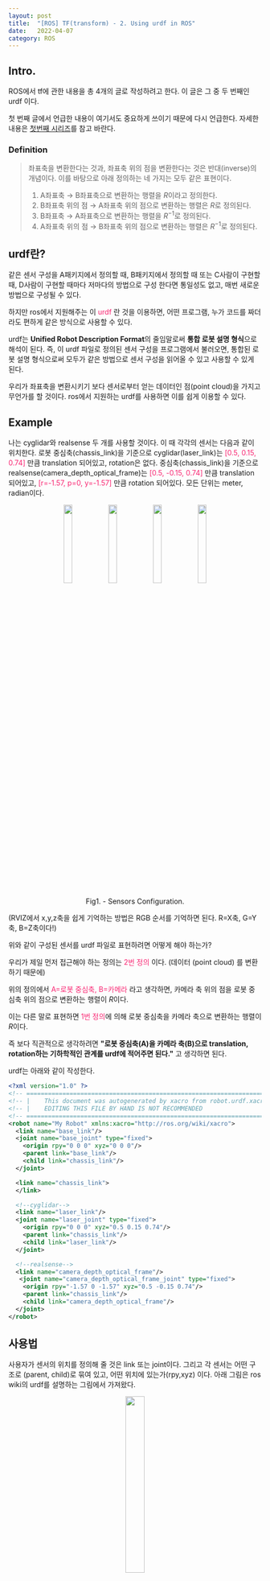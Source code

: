 ```yaml
---
layout: post
title:  "[ROS] TF(transform) - 2. Using urdf in ROS"
date:   2022-04-07
category: ROS
---
```


## Intro.
ROS에서 tf에 관한 내용을 총 4개의 글로 작성하려고 한다. 이 글은 그 중 두 번째인 urdf 이다. 

첫 번째 글에서 언급한 내용이 여기서도 중요하게 쓰이기 때문에 다시 언급한다. 자세한 내용은 [첫번째 시리즈](https://undol26.github.io/ros/2022/03/29/ros-tf1.html)를 참고 바란다.

### Definition
> 좌표축을 변환한다는 것과, 좌표축 위의 점을 변환한다는 것은 반대(inverse)의 개념이다. 이를 바탕으로 아래 정의하는 네 가지는 모두 같은 표현이다. <br>
> 1. A좌표축 → B좌표축으로 변환하는 행렬을 $R$이라고 정의한다. <br>
> 2. B좌표축 위의 점 → A좌표축 위의 점으로 변환하는 행렬은 $R$로 정의된다. <br>
> 3. B좌표축 → A좌표축으로 변환하는 행렬을 $R^{-1}$로 정의된다. <br>
> 4. A좌표축 위의 점 → B좌표축 위의 점으로 변환하는 행렬은 $R^{-1}$로 정의된다.

## urdf란?
같은 센서 구성을 A패키지에서 정의할 때, B패키지에서 정의할 때 또는 C사람이 구현할 때, D사람이 구현할 때마다 저마다의 방법으로 구성 한다면 통일성도 없고, 매번 새로운 방법으로 구성될 수 있다. 

하지만 ros에서 지원해주는 이 <span style="color:#f92672">urdf</span> 란 것을 이용하면, 어떤 프로그램, 누가 코드를 짜더라도 편하게 같은 방식으로 사용할 수 있다.

urdf는 **Unified Robot Description Format**의 줄임말로써 **통합 로봇 설명 형식**으로 해석이 된다. 즉, 이 urdf 파일로 정의된 센서 구성을 프로그램에서 불러오면, 통합된 로봇 설명 형식으로써 모두가 같은 방법으로 센서 구성을 읽어올 수 있고 사용할 수 있게 된다.

우리가 좌표축을 변환시키기 보다 센서로부터 얻는 데이터인 점(point cloud)을 가지고 무언가를 할 것이다. ros에서 지원하는 urdf를 사용하면 이를 쉽게 이용할 수 있다.

## Example
나는 cyglidar와 realsense 두 개를 사용할 것이다. 이 때 각각의 센서는 다음과 같이 위치한다. 로봇 중심축(chassis_link)을 기준으로 cyglidar(laser_link)는 <span style="color:#f92672">[0.5, 0.15, 0.74]</span> 만큼 translation 되어있고, rotation은 없다. 중심축(chassis_link)을 기준으로 realsense(camera_depth_optical_frame)는 <span style="color:#f92672">[0.5, -0.15, 0.74]</span> 만큼 translation 되어있고, <span style="color:#f92672">[r=-1.57, p=0, y=-1.57]</span> 만큼 rotation 되어있다. 모든 단위는 meter, radian이다.

<center>
<figure>
	<img src="/public/img/ros/ros-tf2-1.png" alt="" width="20%" height="20%"> 
  <img src="/public/img/ros/ros-tf2-2.png" alt="" width="20%" height="20%"> 
  <img src="/public/img/ros/ros-tf2-3.png" alt="" width="20%" height="20%"> 
  <img src="/public/img/ros/ros-tf2-topview.png" alt="" width="20%" height="20%"> 
	<figcaption>Fig1. - Sensors Configuration.</figcaption>
</figure>
</center>
(RVIZ에서 x,y,z축을 쉽게 기억하는 방법은 RGB 순서를 기억하면 된다. R=X축, G=Y축, B=Z축이다!)

위와 같이 구성된 센서를 urdf 파일로 표현하려면 어떻게 해야 하는가?

우리가 제일 먼저 접근해야 하는 정의는 <span style="color:#f92672">2번 정의</span> 이다. (데이터 (point cloud) 를 변환하기 때문에)

위의 정의에서 <span style="color:#f92672">A=로봇 중심축, B=카메라</span> 라고 생각하면, 카메라 축 위의 점을 로봇 중심축 위의 점으로 변환하는 행렬이 $R$이다. 

이는 다른 말로 표현하면 <span style="color:#f92672">1번 정의</span>에 의해 로봇 중심축을 카메라 축으로 변환하는 행렬이 $R$이다. 

즉 보다 직관적으로 생각하려면 **"로봇 중심축(A)을 카메라 축(B)으로 translation, rotation하는 기하학적인 관계를 urdf에 적어주면 된다."** 고 생각하면 된다.

urdf는 아래와 같이 작성한다.
```xml
<?xml version="1.0" ?>
<!-- =================================================================================== -->
<!-- |    This document was autogenerated by xacro from robot.urdf.xacro               | -->
<!-- |    EDITING THIS FILE BY HAND IS NOT RECOMMENDED                                 | -->
<!-- =================================================================================== -->
<robot name="My Robot" xmlns:xacro="http://ros.org/wiki/xacro">
  <link name="base_link"/>
  <joint name="base_joint" type="fixed">
    <origin rpy="0 0 0" xyz="0 0 0"/>
    <parent link="base_link"/>
    <child link="chassis_link"/>
  </joint>

  <link name="chassis_link">
  </link>

  <!--cyglidar-->
  <link name="laser_link"/>
  <joint name="laser_joint" type="fixed">
    <origin rpy="0 0 0" xyz="0.5 0.15 0.74"/>
    <parent link="chassis_link"/>
    <child link="laser_link"/>
  </joint>

  <!--realsense-->
  <link name="camera_depth_optical_frame"/>
   <joint name="camera_depth_optical_frame_joint" type="fixed">
    <origin rpy="-1.57 0 -1.57" xyz="0.5 -0.15 0.74"/>
    <parent link="chassis_link"/>
    <child link="camera_depth_optical_frame"/>
  </joint>
</robot>
```

## 사용법
사용자가 센서의 위치를 정의해 줄 것은 link 또는 joint이다. 그리고 각 센서는 어떤 구조로 (parent, child)로 묶여 있고, 어떤 위치에 있는가(rpy,xyz) 이다. 아래 그림은 ros wiki의 urdf를 설명하는 그림에서 가져왔다.

<center>
<figure>
	<img src="/public/img/ros/link.png" alt="" width="30%" height="30%"> 
	<figcaption>Fig2. - Link and Joint.</figcaption>
</figure>
</center>

### 1. link 또는 joint
<span style="color:#f92672">link</span>는 쉽게 생각해서 하나의 센서가 운용되는 독립된 공간이라고 생각하면 된다. 만약 카메라를 사용한다면 카메라로부터 얻은 이미지가 표현되는 공간을 <span style="color:#f92672">link</span>로 생각할 수 있다. 만약 로봇팔이 움직인다면, 로봇팔 부분이 움직일 수 있는 공간을 link로 생각할 수 있다.

<span style="color:#f92672">joint</span>는 링크와 링크 사이에 연결된 부분으로 어떤 중심축(parent)으로부터 다른 축(child)간의 연결을 나타낸다. 그렇기 때문에 누가 중심 축인지, 중심축으로부터 얼만큼 translation, rotation이 있는지를 나타내야 한다. 위의 urdf예제에서 <span style="color:#f92672">origin rpy="-1.57 0 -1.57" xyz="0.5 -0.15 0.74"</span> 이 각각 rotation, translation을 나타낸다.

### 2. parent, child
말그대로 부모, 자식이다. 누가 더 윗사람인가. 누가 더 중심축인가. 나의 경우 사용하려는 두 센서(cyglidar, realsense)를 모두 로봇 중심축으로 옮겨놓고 사용할 것이다. 즉, 로봇의 중심이 중심축이므로 <span style="color:#f92672">chassis_link</span>가 <span style="color:#f92672">parenet</span>이다. cyglidar, realsense는 그러므로 <span style="color:#f92672">child</span>이다.


만약 realsense camera를 cyglidar로 축이동을 시키고 싶다면 parent는 cyglidar, child는 realsense로 하면된다. 내가 축을 통일하고자 하는 곳에 parent, child를 적으면 된다.

### 3. link name
link name을 아무렇게나 만들면 안된다. 우리가 사용하려는 센서를 실행시키면 frame_id를 얻을 수 있는데 그 이름을 적어야 한다.
예를들어 realsense의 경우 이미지 및 포인트 클라우드를 사용하기 위하여 다음과 같이 실행을 한다.
```bash
roslaunch realsense2_camera rs_camera.launch depth_width:=1280 depth_height:=720 color_width:=1280 color_height:=720 depth_fps:=30 color_fps:=30 enable_pointcloud:=true
```

```bash
rostopic list
```
를 하면 많은 토픽이 보이지만, 내가 사용할 3차원 pcd는 `/camera/depth/color/points` 이다. 이 topic의 frame_id를 확인해야 한다.
단순히 `rostopic echo /camera/depth/color/points`를 하게 되면 너무 빠르게 데이터가 넘어가기 때문에 나는 다음과 같은 방식으로 확인한다.
```bash
rostopic echo /camera/depth/color/points >> 1.txt
```
이렇게 하면 1.txt 파일 안에 해당 토픽의 내용이 저장된다. 확인하면 다음과 같다.
```
header: 
  seq: 572
  stamp: 
    secs: 1649313120
    nsecs: 681468010
  frame_id: "camera_depth_optical_frame"
...
중략
...
```
저기서 얻은 frame_id를 link_name으로 적어야 한다.

### 4. translation
위에서 **즉, 로봇 중심축(A)을 카메라 축(B)으로 translation, rotation하는 기하학적인 관계를 urdf에 적어주면 된다.** 고 언급하였다. 여기서 A는 parent, B는 child가 되므로, 로봇 중심축을 잘 변환하여 카메라축과 일치시켜주면 된다. 

나의 경우 parent축 기준으로 child는 앞으로(x축) 0.5m, 왼쪽으로(y축) -0.15m, 위로(z축) 0.74m 떨어져 있기 때문에 <span style="color:#f92672">[0.5, -0.15, 0.74]</span>이라 적는다.

### 5. rotation
translation을 했다면 다음은 rotation의 차례이다. 

<center>
<figure>
    <img src="/public/img/ros/ros-tf2-coord_change.png" alt="" width="40%" height="40%"> 
	<figcaption>Fig3. - Coordinate Changes.</figcaption>
</figure>
</center>

위의 그림과 같이 parent 의 Z축을 먼저 -90º 회전하고, 변환한 X축을 다시 -90º회전하면 child의 축과 같아진다. 이 때 회전순서는 반드시 <span style="color:#f92672">Z → Y → X 축 순서</span>로 회전을 해야 한다. 

즉 $R=R_X(-90)R_Z(-90)$ 을 만족한다.

이렇게 구한 관계를 urdf에 넣고 코드를 돌렸을 때 원하는 결과가 제대로 나오는 것은 3번 글에서 이어가도록 하겠다. 


<!-- $R$ matrix는 $R^{-1} = R^T=R_{-\theta}$를 만족하고, 이는 1번 정의에 해당하는 말이다. 이는 또 다른 말로 child축을 parent축으로 변환하는 방법이다. 이는 또 다른 말로 urdf에서 정한 theta에 $-1$을 곱한 만큼($-\theta$)을 회전 변환해주면 좌표축을 회전할 수 있다. 이를 그림으로 표현하면 다음과 같다.


언제나 기준은 변환하려고 하는 child 축이다.

그림 왼쪽에서와 같이 urdf로 부터 얻은 $-\theta$만큼 X축에서 회전변환을 하고, 그림 가운데서와 같이 변환후 이동한 Z축에서 $-theta$만큼 회전변환을 하면 그림 오른쪽에서와 같이 최종 lidar축과 일치한 회전축 변환이 된다. 

이 때 회전순서는 반드시 <span style="color:#f92672">X → Y → Z 축 순서</span>로 회전을 해야 한다. (matrix 곱형태로는 반대로 $R_Z * R_Y * R_X * P$ 순서가 될것이다.) 

이 때 R matrix는 다음과 같다.

$R = R_Z(90) \times R_Y(0) \times R_X(90) \\
 = \begin{bmatrix} cos(90) & -sin(90) & 0 \cr sin(90) & cos(90) & 0 \cr 0 & 0 & 1 \end{bmatrix} \times \begin{bmatrix} 1 & 0 & 0 \cr 0 & cos(90) & -sin(90) \cr 0 & sin(90) & cos(90) \end{bmatrix} \\ = \begin{bmatrix} 0 & -1 & 0 \cr 1 & 0 & 0 \cr 0 & 0 & 1 \end{bmatrix} \times \begin{bmatrix} 1 & 0 & 0 \cr 0 & 0 & -1 \cr 0 & 1 & 0 \end{bmatrix} = \begin{bmatrix} 0 & 0 & 1 \cr 1 & 0 & 0 \cr 0 & 1 & 0 \end{bmatrix}$ 이 된다.

 $R^{-1} = R^{T} = \begin{bmatrix} 0 & 1 & 0 \cr 0 & 0 & 1 \cr 1 & 0 & 0 \end{bmatrix}$

 이는 수학적으로 다음과 같은 증명 과정을 거친다.

 $R^{-1} = (R_{Z}(90)R_X(90))^{-1}=R_X^{-1}(90)R_Z^{-1}(90)=R_X(-90)R_Z(-90)$

 즉, translation과 같이 <span style="color:#f92672">1번 정의</span>에 따라 parent의 축을 Z축으로 -90도 변환하고, 변환한 parent의 새 X축으로 -90도 변환하면 $R^{-1}$이 구해지므로, urdf에는 rpy순서에 라디안으로 변환한 값을 각각 -1.57, 0, -1.57을 적으면 된다.

 urdf에서 구하는 것은 <span style="color:#f92672">4번 정의</span>에 따라 <span style="color:#f92672">$R^{-1}$</span> 라고 했는데 정말 그러한지는 다음 포스팅에서 코드를 작성하고, 결과 값을 비교해보면서 확인해보도록 하자. -->

## 결론
다시 정리하면, 
1. parent, child 관계를 잘 정립한다.
2. urdf에 입력할 기하학적인 관계는 직관적인 <span style="color:#f92672">1번 정의</span>를 이용하여 <span style="color:#f92672">parent</span> 좌표축을 변환시켜서 <span style="color:#f92672">child</span> 좌표축으로 translation, rotation하는 기하학적인 관계를 rpy,xyz에 맞춰서 적으면 된다.


## 출처.
- [http://wiki.ros.org/urdf/Tutorials](http://wiki.ros.org/urdf/Tutorials)
- [http://wiki.ros.org/urdf/Tutorials/Create%20your%20own%20urdf%20file](http://wiki.ros.org/urdf/Tutorials/Create%20your%20own%20urdf%20file)

---
## 관련글.
1. [[ROS] TF(transform) - 1. Prerequisite](https://undol26.github.io/ros/2022/03/29/ros-tf1.html)
2. [[ROS] TF(transform) - 2. Using urdf in ROS](https://undol26.github.io/ros/2022/04/07/ros-tf2.html)